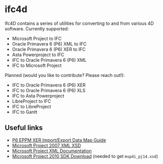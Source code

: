 # ifc4d

Ifc4D contains a series of utilities for converting to and from various 4D software. Currently supported:

 - Microsoft Project to IFC
 - Oracle Primavera 6 (P6) XML to IFC
 - Oracle Primavera 6 (P6) XER to IFC
 - Asta Powerproject to IFC
 - IFC to Oracle Primavera 6 (P6) XML
 - IFC to Microsoft Project

Planned (would you like to contribute? Please reach out!):

 - IFC to Oracle Primavera 6 (P6) XER
 - IFC to Oracle Primavera 6 (P6) XLS
 - IFC to Asta Powerproject
 - LibreProject to IFC
 - IFC to LibreProject
 - IFC to Gantt

## Useful links

 - [P6 EPPM XER Import/Export Data Map Guide](https://docs.oracle.com/cd/F12057_01/English/Mapping_and_Schema/xer_import_export_data_map_project/helpmain.htm?toc.htm?97881.htm)
 - [Microsoft Project 2007 XML XSD](https://schemas.microsoft.com/project/2007/mspdi_pj12.xsd)
 - [Microsoft Project XML Documentation](https://docs.microsoft.com/en-us/office-project/xml-data-interchange/project-xml-data-interchange-schema-reference?view=project-client-2016)
 - [Microsoft Project 2010 SDK Download](https://www.microsoft.com/en-us/download/details.aspx?id=15511) (needed to get `mspdi_pj14.xsd`)
